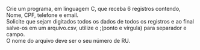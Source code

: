 Crie um programa, em linguagem C, que receba 6 registros contendo, Nome, CPF, telefone e email.<br>
Solicite que sejam digitados todos os dados de todos os registros e ao final salve-os em um arquivo.csv, utilize o ;(ponto e vírgula) para separador e campo.<br>
O nome do arquivo deve ser o seu número de RU.<br>
